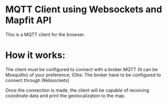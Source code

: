 # MQTT Client using Websockets and Mapfit API

This is a MQTT client for the browser.

# How it works:

The client must be configured to connect with a broker MQTT (It can be Mosquitto) of your preference;
(Obs: The broker have to be configured to connect through Websockets)

Once the connection is made, the client will be capable of receiving coordinate data and print the geolocalization to the map.

